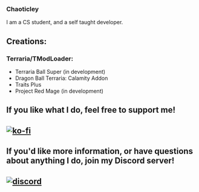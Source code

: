 ### Chaoticley

I am a CS student, and a self taught developer.

## Creations:

### Terraria/TModLoader:
- Terraria Ball Super (in development)
- Dragon Ball Terraria: Calamity Addon
- Traits Plus
- Project Red Mage (in development)


## If you like what I do, feel free to support me!

## [![ko-fi](https://ko-fi.com/img/githubbutton_sm.svg)](https://ko-fi.com/X8X2C6OO1)

## If you'd like more information, or have questions about anything I do, join my Discord server!

## [![discord](data:image/png;base64,iVBORw0KGgoAAAANSUhEUgAAAY0A…cvuOG13/U6UEKx07iq/4Pu4tdBoYoTOYAAAAASUVORK5CYII=)](https://discord.gg/terrariaballsuper)
